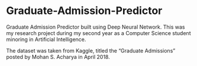 # Graduate-Admission-Predictor
Graduate Admission Predictor built using Deep Neural Network. This was my research project during my second year as a Computer Science student minoring in Artificial Intelligence.

The dataset was taken from Kaggle, titled the “Graduate Admissions” posted by Mohan S. Acharya in April 2018.
